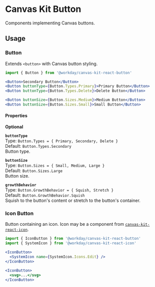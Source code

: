 # Canvas Kit Button

Components implementing Canvas buttons.

## Usage

### Button

Extends `<button>` with Canvas button styling.

```jsx
import { Button } from '@workday/canvas-kit-react-button'

<Button>Secondary Button</Button>
<Button buttonType={Button.Types.Primary}>Primary Button</Button>
<Button buttonType={Button.Types.Delete}>Delete Button</Button>

<Button buttonSize={Button.Sizes.Medium}>Medium Button</Button>
<Button buttonSize={Button.Sizes.Small}>Small Button</Button>
```

#### Properties

**Optional**

**`buttonType`**  
Type: `Button.Types = { Primary, Secondary, Delete }`  
Default: `Button.Types.Secondary`  
Button type.

**`buttonSize`**  
Type: `Button.Sizes = { Small, Medium, Large }`  
Default: `Button.Sizes.Large`  
Button size.

**`growthBehavior`**  
Type: `Button.GrowthBehavior = { Squish, Stretch }`  
Default: `Button.GrowthBehavior.Squish`  
Squish to the button's content or stretch to the button's container.

### Icon Button

Button containing an icon. Icon may be a component from
[`canvas-kit-react-icon`](../canvas-kit-react-icon).

```jsx
import { IconButton } from '@workday/canvas-kit-react-button'
import { SystemIcon } from '@workday/canvas-kit-react-icon'

<IconButton>
  <SystemIcon name={SystemIcon.Icons.Edit} />
</IconButton>

<IconButton>
  <svg>...</svg>
</IconButton>
```

